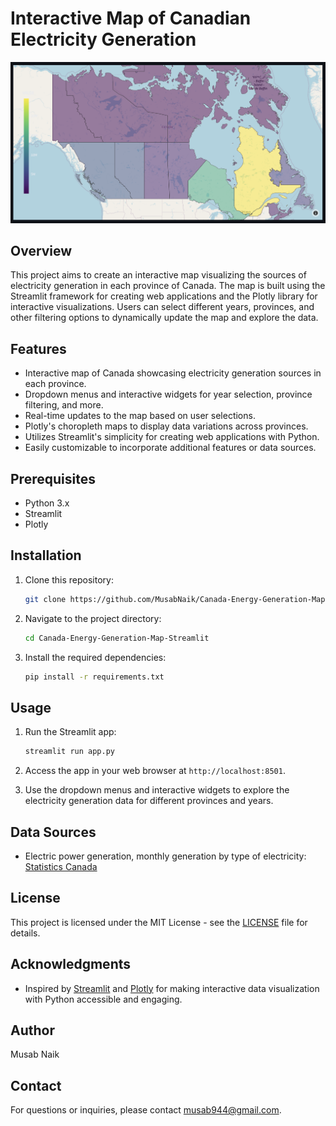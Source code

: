 # Interactive Map of Canadian Electricity Generation

![Interactive Map Preview](screenshot.png)

## Overview

This project aims to create an interactive map visualizing the sources of electricity generation in each province of Canada. The map is built using the Streamlit framework for creating web applications and the Plotly library for interactive visualizations. Users can select different years, provinces, and other filtering options to dynamically update the map and explore the data.

## Features

- Interactive map of Canada showcasing electricity generation sources in each province.
- Dropdown menus and interactive widgets for year selection, province filtering, and more.
- Real-time updates to the map based on user selections.
- Plotly's choropleth maps to display data variations across provinces.
- Utilizes Streamlit's simplicity for creating web applications with Python.
- Easily customizable to incorporate additional features or data sources.

## Prerequisites

- Python 3.x
- Streamlit
- Plotly

## Installation

1. Clone this repository:

   ```bash
   git clone https://github.com/MusabNaik/Canada-Energy-Generation-Map-Streamlit.git
   ```

2. Navigate to the project directory:

   ```bash
   cd Canada-Energy-Generation-Map-Streamlit
   ```

3. Install the required dependencies:

   ```bash
   pip install -r requirements.txt
   ```

## Usage

1. Run the Streamlit app:

   ```bash
   streamlit run app.py
   ```

2. Access the app in your web browser at `http://localhost:8501`.

3. Use the dropdown menus and interactive widgets to explore the electricity generation data for different provinces and years.

## Data Sources

- Electric power generation, monthly generation by type of electricity: [Statistics Canada ](https://www150.statcan.gc.ca/t1/tbl1/en/tv.action?pid=2510001501)

## License

This project is licensed under the MIT License - see the [LICENSE](LICENSE) file for details.

## Acknowledgments

- Inspired by [Streamlit](https://www.streamlit.io/) and [Plotly](https://plotly.com/) for making interactive data visualization with Python accessible and engaging.

## Author

Musab Naik

## Contact

For questions or inquiries, please contact musab944@gmail.com.
